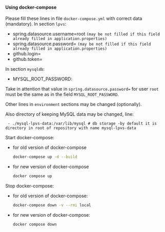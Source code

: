 
#### Using docker-compose
 
Please fill these lines in file `docker-compose.yml` with correct data (mandatory).
In section `lpvs`:
 - spring.datasource.username=root `(may be not filled if this field already filled in application.properties)`
 - spring.datasource.password=     `(may be not filled if this field already filled in application.properties)`
 - github.login=
 - github.token=

In section `mysqldb`:
 - MYSQL_ROOT_PASSWORD:
 
 Take in attention that value in `spring.datasource.password=` for user `root` must be the same as in the field  `MYSQL_ROOT_PASSWORD`.
 
Other lines in `environment` sections may be changed (optionally).

Also directory of keeping MySQL data may be changed, line:
```
 - ./mysql-lpvs-data:/var/lib/mysql # db storage -by default it is directory in root of repository with name mysql-lpvs-data
```

Start docker-compose:
- for old version of docker-compose
   ```bash
   docker-compose up -d --build
   ```
- for new version of docker-compose
   ```bash
   docker compose up
   ```   
   
Stop docker-compose:
- for old version of docker-compose:
   ```bash
   docker-compose down -v --rmi local
   ```  
- for new version of docker-compose:
   ```bash
   docker compose down
   ``` 